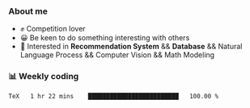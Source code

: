 ### About me

- ✊ Competition lover
- 😀 Be keen to do something interesting with others
- 🎈 Interested in **Recommendation System** && **Database** && Natural Language Process && Computer Vision && Math Modeling


### 📊 Weekly coding
<!--START_SECTION:waka-->

```txt
TeX   1 hr 22 mins    █████████████████████████   100.00 %
```

<!--END_SECTION:waka-->
